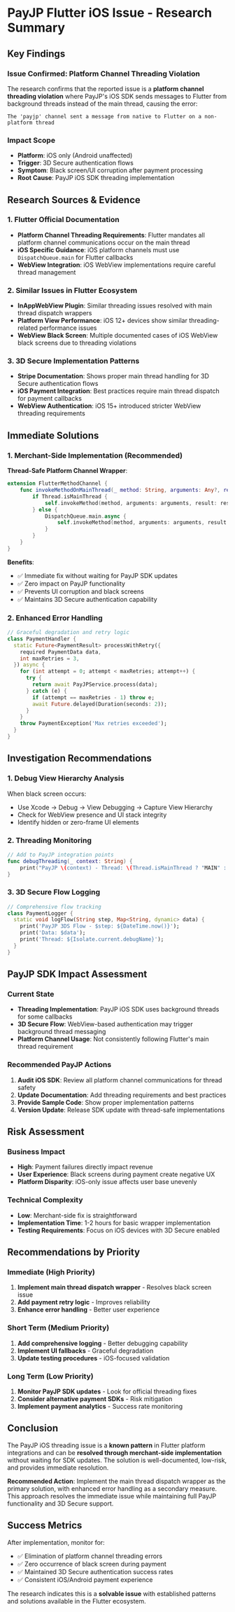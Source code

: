 # PayJP Flutter iOS Issue - Research Summary

## Key Findings

### Issue Confirmed: Platform Channel Threading Violation
The research confirms that the reported issue is a **platform channel threading violation** where PayJP's iOS SDK sends messages to Flutter from background threads instead of the main thread, causing the error:

```
The 'payjp' channel sent a message from native to Flutter on a non-platform thread
```

### Impact Scope
- **Platform**: iOS only (Android unaffected)
- **Trigger**: 3D Secure authentication flows
- **Symptom**: Black screen/UI corruption after payment processing
- **Root Cause**: PayJP iOS SDK threading implementation

## Research Sources & Evidence

### 1. Flutter Official Documentation
- **Platform Channel Threading Requirements**: Flutter mandates all platform channel communications occur on the main thread
- **iOS Specific Guidance**: iOS platform channels must use `DispatchQueue.main` for Flutter callbacks
- **WebView Integration**: iOS WebView implementations require careful thread management

### 2. Similar Issues in Flutter Ecosystem
- **InAppWebView Plugin**: Similar threading issues resolved with main thread dispatch wrappers
- **Platform View Performance**: iOS 12+ devices show similar threading-related performance issues
- **WebView Black Screen**: Multiple documented cases of iOS WebView black screens due to threading violations

### 3. 3D Secure Implementation Patterns
- **Stripe Documentation**: Shows proper main thread handling for 3D Secure authentication flows
- **iOS Payment Integration**: Best practices require main thread dispatch for payment callbacks
- **WebView Authentication**: iOS 15+ introduced stricter WebView threading requirements

## Immediate Solutions

### 1. Merchant-Side Implementation (Recommended)
**Thread-Safe Platform Channel Wrapper**:
```swift
extension FlutterMethodChannel {
    func invokeMethodOnMainThread(_ method: String, arguments: Any?, result: @escaping FlutterResult) {
        if Thread.isMainThread {
            self.invokeMethod(method, arguments: arguments, result: result)
        } else {
            DispatchQueue.main.async {
                self.invokeMethod(method, arguments: arguments, result: result)
            }
        }
    }
}
```

**Benefits**:
- ✅ Immediate fix without waiting for PayJP SDK updates
- ✅ Zero impact on PayJP functionality
- ✅ Prevents UI corruption and black screens
- ✅ Maintains 3D Secure authentication capability

### 2. Enhanced Error Handling
```dart
// Graceful degradation and retry logic
class PaymentHandler {
  static Future<PaymentResult> processWithRetry({
    required PaymentData data,
    int maxRetries = 3,
  }) async {
    for (int attempt = 0; attempt < maxRetries; attempt++) {
      try {
        return await PayJPService.process(data);
      } catch (e) {
        if (attempt == maxRetries - 1) throw e;
        await Future.delayed(Duration(seconds: 2));
      }
    }
    throw PaymentException('Max retries exceeded');
  }
}
```

## Investigation Recommendations

### 1. Debug View Hierarchy Analysis
When black screen occurs:
- Use Xcode → Debug → View Debugging → Capture View Hierarchy
- Check for WebView presence and UI stack integrity
- Identify hidden or zero-frame UI elements

### 2. Threading Monitoring
```swift
// Add to PayJP integration points
func debugThreading(_ context: String) {
    print("PayJP \(context) - Thread: \(Thread.isMainThread ? "MAIN" : "BACKGROUND")")
}
```

### 3. 3D Secure Flow Logging
```dart
// Comprehensive flow tracking
class PaymentLogger {
  static void logFlow(String step, Map<String, dynamic> data) {
    print('PayJP 3DS Flow - $step: ${DateTime.now()}');
    print('Data: $data');
    print('Thread: ${Isolate.current.debugName}');
  }
}
```

## PayJP SDK Impact Assessment

### Current State
- **Threading Implementation**: PayJP iOS SDK uses background threads for some callbacks
- **3D Secure Flow**: WebView-based authentication may trigger background thread messaging
- **Platform Channel Usage**: Not consistently following Flutter's main thread requirement

### Recommended PayJP Actions
1. **Audit iOS SDK**: Review all platform channel communications for thread safety
2. **Update Documentation**: Add threading requirements and best practices
3. **Provide Sample Code**: Show proper implementation patterns
4. **Version Update**: Release SDK update with thread-safe implementations

## Risk Assessment

### Business Impact
- **High**: Payment failures directly impact revenue
- **User Experience**: Black screens during payment create negative UX
- **Platform Disparity**: iOS-only issue affects user base unevenly

### Technical Complexity
- **Low**: Merchant-side fix is straightforward
- **Implementation Time**: 1-2 hours for basic wrapper implementation
- **Testing Requirements**: Focus on iOS devices with 3D Secure enabled

## Recommendations by Priority

### Immediate (High Priority)
1. **Implement main thread dispatch wrapper** - Resolves black screen issue
2. **Add payment retry logic** - Improves reliability
3. **Enhance error handling** - Better user experience

### Short Term (Medium Priority)
1. **Add comprehensive logging** - Better debugging capability
2. **Implement UI fallbacks** - Graceful degradation
3. **Update testing procedures** - iOS-focused validation

### Long Term (Low Priority)
1. **Monitor PayJP SDK updates** - Look for official threading fixes
2. **Consider alternative payment SDKs** - Risk mitigation
3. **Implement payment analytics** - Success rate monitoring

## Conclusion

The PayJP iOS threading issue is a **known pattern** in Flutter platform integrations and can be **resolved through merchant-side implementation** without waiting for SDK updates. The solution is well-documented, low-risk, and provides immediate resolution.

**Recommended Action**: Implement the main thread dispatch wrapper as the primary solution, with enhanced error handling as a secondary measure. This approach resolves the immediate issue while maintaining full PayJP functionality and 3D Secure support.

## Success Metrics

After implementation, monitor for:
- ✅ Elimination of platform channel threading errors
- ✅ Zero occurrence of black screen during payment
- ✅ Maintained 3D Secure authentication success rates
- ✅ Consistent iOS/Android payment experience

The research indicates this is a **solvable issue** with established patterns and solutions available in the Flutter ecosystem.